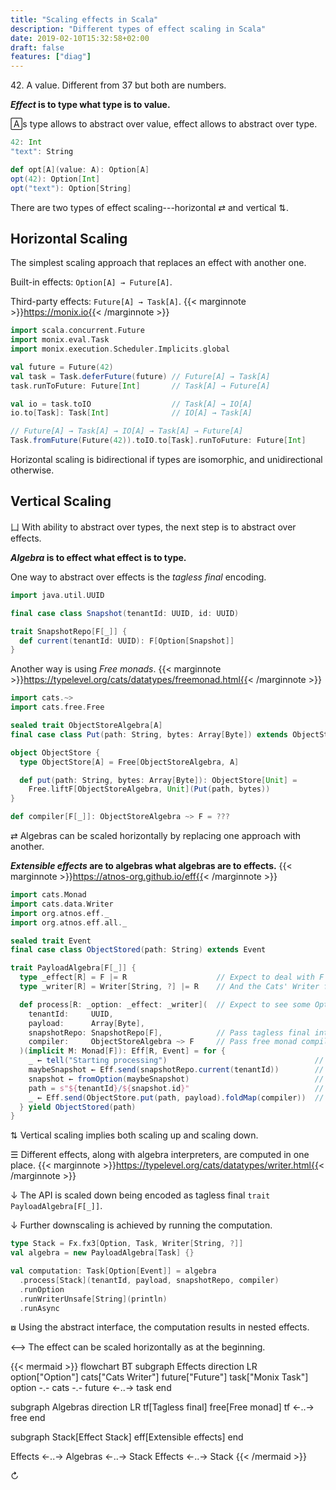 ```yaml
---
title: "Scaling effects in Scala"
description: "Different types of effect scaling in Scala"
date: 2019-02-10T15:32:58+02:00
draft: false
features: ["diag"]
---
```


42\. A value. Different from 37 but both are numbers.

***Effect* is to type what type is to value.**

🄰s type allows to abstract over value, effect allows to abstract over type.

```scala
42: Int
"text": String
```

```scala
def opt[A](value: A): Option[A]
opt(42): Option[Int]
opt("text"): Option[String]
```

There are two types of effect scaling---horizontal ⇄ and vertical ⇅.

## Horizontal Scaling

The simplest scaling approach that replaces an effect with another one.

Built-in effects: `Option[A] → Future[A]`.

Third-party effects: `Future[A] → Task[A]`. {{< marginnote >}}https://monix.io{{< /marginnote >}}

```scala
import scala.concurrent.Future
import monix.eval.Task
import monix.execution.Scheduler.Implicits.global

val future = Future(42)
val task = Task.deferFuture(future) // Future[A] → Task[A]
task.runToFuture: Future[Int]       // Task[A] → Future[A]

val io = task.toIO                  // Task[A] → IO[A]
io.to[Task]: Task[Int]              // IO[A] → Task[A]

// Future[A] → Task[A] → IO[A] → Task[A] → Future[A]
Task.fromFuture(Future(42)).toIO.to[Task].runToFuture: Future[Int]
```

Horizontal scaling is bidirectional if types are isomorphic, and unidirectional otherwise.

## Vertical Scaling

⼐ With ability to abstract over types, the next step is to abstract over effects.

***Algebra* is to effect what effect is to type.**

One way to abstract over effects is the *tagless final* encoding.

```scala
import java.util.UUID

final case class Snapshot(tenantId: UUID, id: UUID)

trait SnapshotRepo[F[_]] {
  def current(tenantId: UUID): F[Option[Snapshot]]
}
```

Another way is using *Free monads*. {{< marginnote >}}https://typelevel.org/cats/datatypes/freemonad.html{{< /marginnote >}}

```scala
import cats.~>
import cats.free.Free

sealed trait ObjectStoreAlgebra[A]
final case class Put(path: String, bytes: Array[Byte]) extends ObjectStoreAlgebra[Unit]

object ObjectStore {
  type ObjectStore[A] = Free[ObjectStoreAlgebra, A]

  def put(path: String, bytes: Array[Byte]): ObjectStore[Unit] =
    Free.liftF[ObjectStoreAlgebra, Unit](Put(path, bytes))
}

def compiler[F[_]]: ObjectStoreAlgebra ~> F = ???
```

⇄ Algebras can be scaled horizontally by replacing one approach with another.

***Extensible effects* are to algebras what algebras are to effects.** {{< marginnote >}}https://atnos-org.github.io/eff{{< /marginnote >}}

```scala
import cats.Monad
import cats.data.Writer
import org.atnos.eff._
import org.atnos.eff.all._

sealed trait Event
final case class ObjectStored(path: String) extends Event

trait PayloadAlgebra[F[_]] {
  type _effect[R] = F |= R                    // Expect to deal with F effect
  type _writer[R] = Writer[String, ?] |= R    // And the Cats' Writer for logging

  def process[R: _option: _effect: _writer](  // Expect to see some Options
    tenantId:     UUID,
    payload:      Array[Byte],
    snapshotRepo: SnapshotRepo[F],            // Pass tagless final interpreter
    compiler:     ObjectStoreAlgebra ~> F     // Pass free monad compiler
  )(implicit M: Monad[F]): Eff[R, Event] = for {
    _ ← tell("Starting processing")                                 // Cats data type
    maybeSnapshot ← Eff.send(snapshotRepo.current(tenantId))        // Tagless final algebra effect
    snapshot ← fromOption(maybeSnapshot)                            // Built-in Option type
    path = s"${tenantId}/${snapshot.id}"                            // A value
    _ ← Eff.send(ObjectStore.put(path, payload).foldMap(compiler))  // Free monad effect
  } yield ObjectStored(path)
}
```

⇅ Vertical scaling implies both scaling up and scaling down.

☰ Different effects, along with algebra interpreters, are computed in one place. {{< marginnote >}}https://typelevel.org/cats/datatypes/writer.html{{< /marginnote >}}

↓ The API is scaled down being encoded as tagless final `trait PayloadAlgebra[F[_]]`.

↓ Further downscaling is achieved by running the computation.

```scala
type Stack = Fx.fx3[Option, Task, Writer[String, ?]]
val algebra = new PayloadAlgebra[Task] {}

val computation: Task[Option[Event]] = algebra
  .process[Stack](tenantId, payload, snapshotRepo, compiler)
  .runOption
  .runWriterUnsafe[String](println)
  .runAsync
```

⧇ Using the abstract interface, the computation results in nested effects.

⟷ The effect can be scaled horizontally as at the beginning.

{{< mermaid >}}
flowchart BT
  subgraph Effects
  direction LR
  option["Option"]
  cats["Cats Writer"]
  future["Future"]
  task["Monix Task"]
  option -.- cats -.- future <-..-> task
  end
  
  subgraph Algebras
  direction LR
  tf[Tagless final]
  free[Free monad]
  tf <-..-> free
  end
  
  subgraph Stack[Effect Stack]
	eff[Extensible effects]
  end
  
  Effects <-..-> Algebras <-..-> Stack
  Effects <-..-> Stack
{{< /mermaid >}}

↻
